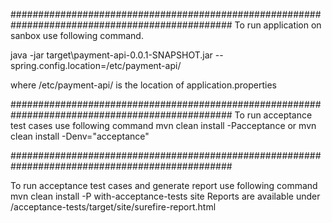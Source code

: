 ################################################################################################
To run application on sanbox use following command.

java  -jar target\payment-api-0.0.1-SNAPSHOT.jar --spring.config.location=/etc/payment-api/

where
/etc/payment-api/ is the location of application.properties


################################################################################################
To run acceptance test cases use following command
mvn clean install -Pacceptance
or
mvn clean install -Denv="acceptance"

################################################################################################

To run acceptance test cases and generate report use following command
mvn clean install -P with-acceptance-tests site
Reports are available under /acceptance-tests/target/site/surefire-report.html

